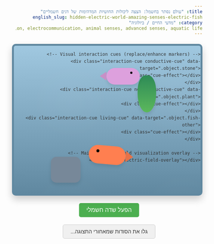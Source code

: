 ```yaml
---
title: "עולם נסתר בחשמל: הצצה ליכולות החושיות המדהימות של דגים חשמליים"
english_slug: hidden-electric-world-amazing-senses-electric-fish
category: "מדעי החיים / ביולוגיה"
tags: electric fish, bioelectricity, electrolocation, electrocommunication, animal senses, advanced senses, aquatic life
---
```

<div class="tank">
    <div class="water-texture"></div> <!-- Added for visual depth -->
    <div class="fish electric-fish"></div>
    <div class="object stone" data-type="conductive"></div>
    <div class="object plant" data-type="non-conductive"></div>
    <div class="object fish-other" data-type="living"></div>

    <!-- Visual interaction cues (replace/enhance markers) -->
    <div class="interaction-cue conductive-cue" data-target=".object.stone">
        <div class="cue-effect"></div>
    </div>
    <div class="interaction-cue non-conductive-cue" data-target=".object.plant">
        <div class="cue-effect"></div>
    </div>
    <div class="interaction-cue living-cue" data-target=".object.fish-other">
         <div class="cue-effect"></div>
    </div>

    <!-- Main electric field visualization overlay -->
    <div class="electric-field-overlay"></div>
</div>

<button id="activateField" class="control-button activate">הפעל שדה חשמלי</button>

<div class="field-info hidden">
    <h3>✨ העולם החשמלי מתגלה! ✨</h3>
    <p>שימו לב כיצד השדה החשמלי של הדג "מרגיש" את סביבתו:</p>
    <ul>
        <li class="info-conductive">⚡ **אובייקט מוליך (כמו האבן):** השדה החשמלי "נמשך" לעברו ומתעוות. הדג מזהה מוליכות.</li>
        <li class="info-non-conductive">🌿 **אובייקט לא מוליך (כמו הצמח):** השדה החשמלי "נדחה" ממנו ומתעוות הרחק. הדג מזהה אי-מוליכות.</li>
        <li class="info-living">🐠 **יצור חי אחר (כמו דג נוסף):** נוצרת אינטראקציה חשמלית מורכבת – זה יכול להיות איתות, זיהוי, או אפילו "שיחה" חשמלית!</li>
    </ul>
    <p>זו הדרך בה דגים חשמליים "רואים" ומתקשרים בחשכה או במים עכורים!</p>
</div>

<button id="toggleExplanation" class="control-button explanation-toggle">גלו את הסודות שמאחורי התצוגה...</button>

<div id="explanation" class="explanation-section hidden">
    <p>האם דמיינתם פעם עולם שבו חוש הראייה והתקשורת מבוססים על חשמל? נשמע כמו מדע בדיוני? עבור מינים מסוימים של דגים, זו מציאות יומיומית מרתקת! צללו איתנו לתוך עולמם החשמלי המסתורי של הדגים הללו וגלו כיצד הם 'רואים' את סביבתם ומנהלים 'שיחות' באמצעות שדות חשמליים.</p>

    <h2>החוש החשמלי: ניווט, ציד ותקשורת</h2>

    <h3>מי הם "החשמליים" במים?</h3>
    <p>קיימים דגים בעלי יכולת מדהימה: הם יכולים גם לייצר שדות חשמליים בעצמם <strong>(אקטיביים)</strong> וגם לקלוט שדות חשמליים מהסביבה <strong>(פסיביים)</strong>. הדגים האקטיביים מתחלקים לשניים: דגים חשמליים <strong>חזקים</strong>, כמו הצלופח החשמלי האימתני, שמייצרים מכות חשמל בעוצמה שיכולה להמם טרף או להרתיע טורפים; ודגים חשמליים <strong>חלשים</strong>, כמו דגי סכין מדרום אמריקה או דגי פיל מאפריקה. אלו האחרונים הם הכוכבים של הסימולציה שלנו. הם משתמשים בשדות חשמליים עדינים בעיקר כדי לנווט, לאתר מזון ולתקשר זה עם זה.</p>

    <h3>כיצד הם מייצרים חשמל? זה קורה בגוף!</h3>
    <p>לא, אין להם גנרטור פנימי! במקום זאת, הם פיתחו "איברים חשמליים" ייחודיים. אלו איברים מיוחדים, לרוב בזנב או לאורך הגוף, המורכבים מאלפי תאים שהם למעשה תאי שריר או עצב שעברו אבולוציה מדהימה. תאים אלו, הנקראים <strong>אלקטרוציטים</strong>, מתמחים ביצירת הפרשי מתח. כשהמוח שולח אות, כל האלקטרוציטים באיבר מפעילים את הפרש המתח שלהם בו-זמנית. כיוון שהם מסודרים בטור, המתחים הזעירים של אלפי התאים מצטברים ליצירת פולס חשמלי חזק מספיק כדי ליצור שדה מסביב לגוף הדג.</p>

    <h3>אלקטרו-לוקציה: 'לראות' בעזרת חשמל!</h3>
    <p>דגי חשמל חלשים מייצרים כל הזמן (או בהפסקות מהירות) פולסים חשמליים שיוצרים סביבם מעין "בועה" או "שדה" חשמלי. על עורם, בעיקר באזור הראש, מפוזרים קולטנים חשמליים רגישים במיוחד. דמיינו שהשדה הזה הוא כמו רשת בלתי נראית. כשאובייקט מתקרב לשדה הזה, הוא משבש את קווי הכוח שלו. אם האובייקט מוליך (כמו סלע מסוים, או יצור חי אחר), קווי השדה יתעקלו ו"יימשכו" לעברו. אם הוא לא מוליך (כמו צמח או ענף), קווי השדה יתעקלו ו"יידחו" ממנו. הקולטנים על עור הדג חשים בעיוותים המיקרוסקופיים הללו בשדה, ושולחים מידע למוח. המוח "מצייר" לעצמו מפה חשמלית של הסביבה: היכן נמצא האובייקט, מה גודלו, צורתו, ואפילו מה ההרכב שלו! זוהי סנסציה על-חושית שמאפשרת לדגים הללו לצוד, לנווט ולהתחבא ביעילות גם בחושך מוחלט או במים בוציים.</p>
    <p><strong>בסימולציה למעלה, כשתפעילו את השדה, תוכלו לראות המחשה של עיוות השדה ליד סוגי אובייקטים שונים.</strong></p>

    <h3>אלקטרו-תקשורת: "שיחות" חשמליות סודיות</h3>
    <p>מעבר לחישת הסביבה, דגי חשמל חלשים משתמשים בפולסים שלהם גם כדי לדבר זה עם זה! הם יכולים לשנות את התדירות, הצורה והעוצמה של הפולסים שהם שולחים, בדומה לאופן שבו אנו משנים את הקול והקצב שלנו בזמן דיבור. דגים אחרים עם קולטנים חשמליים יכולים לקלוט את האיתותים האלה ולפענח אותם. כך הם יכולים למשוך בני זוג, לסמן טריטוריה, לזהות חברים או אויבים, ואפילו להזהיר מפני סכנה. זוהי שפה חשמלית מורכבת המאפשרת אינטראקציות חברתיות בעולם התת-ימי האפל.</p>
     <p><strong>שימו לב בסימולציה לאינטראקציה שמסומנת ליד הדג השני – היא מייצגת פוטנציאל לתקשורת כזו!</strong></p>

    <h3>לא רק מייצרים: גם קולטים! חישה חשמלית פסיבית</h3>
    <p>חשוב לדעת שקיימים גם יצורים שאינם מייצרים חשמל אך בעלי יכולת קליטה מדהימה. כרישים ובטאים הם דוגמה מצוינת. יש להם איברים מיוחדים הנקראים "אמפולות לורנציני", שהם רגישים פי מיליון לקולטנים שלנו. איברים אלו מאפשרים להם לזהות את שדות החשמל העדינים ביותר הנוצרים מפעילות השרירים והעצבים של יצורים חיים אחרים – דרך מושלמת לאתר טרף מוסווה או קבור בחול! דגי חשמל חלשים לעיתים קרובות משתמשים גם ביכולת הקליטה הפסיבית הזו בנוסף ליכולת הייצור האקטיבית שלהם.</p>
</div>

<script>
    const activateButton = document.getElementById('activateField');
    const fieldOverlay = document.querySelector('.electric-field-overlay');
    const interactionCues = document.querySelectorAll('.interaction-cue');
    const fieldInfo = document.querySelector('.field-info');
    const toggleExplanationButton = document.getElementById('toggleExplanation');
    const explanationDiv = document.getElementById('explanation');
    const tank = document.querySelector('.tank');
    const electricFish = document.querySelector('.electric-fish'); // The main fish

    let isFieldActive = false;

    // Position interaction cues over target objects
    function positionInteractionCues() {
        const tankRect = tank.getBoundingClientRect();
        interactionCues.forEach(cue => {
            const targetSelector = cue.getAttribute('data-target');
            const targetObject = document.querySelector(targetSelector);
            if (targetObject) {
                const rect = targetObject.getBoundingClientRect();
                // Position the cue container over the target object
                cue.style.width = `${rect.width}px`;
                cue.style.height = `${rect.height}px`;
                cue.style.top = `${rect.top - tankRect.top}px`;
                cue.style.left = `${rect.left - tankRect.left}px`;

                // Center the cue-effect element within the cue container if needed, or let CSS handle it
                // For this implementation, CSS will handle the effect's position/animation relative to the cue container
            }
        });
    }

    // Initial positioning and reposition on resize
    positionInteractionCues();
    window.addEventListener('resize', positionInteractionCues);

    // Function to update the radial gradient position (if fish moves) - NOT implemented but good practice
    // function updateFieldOverlayPosition() {
    //      const fishRect = electricFish.getBoundingClientRect();
    //      const tankRect = tank.getBoundingClientRect();
    //      const fishX = fishRect.left - tankRect.left + fishRect.width / 2;
    //      const fishY = fishRect.top - tankRect.top + fishRect.height / 2;
    //      fieldOverlay.style.background = `radial-gradient(circle at ${fishX}px ${fishY}px, rgba(0, 255, 255, 0.3) 0%, rgba(0, 255, 255, 0) 30%)`;
    // }
    // Initial position update (since fish position is fixed via CSS)
    // updateFieldOverlayPosition();


    activateButton.addEventListener('click', () => {
        if (!isFieldActive) {
            // Activate field visualization and effects
            fieldOverlay.classList.add('active'); // Use class for animation trigger
            interactionCues.forEach(cue => cue.classList.add('active')); // Activate cues
            fieldInfo.classList.remove('hidden'); // Show info box
            activateButton.textContent = 'כבה שדה חשמלי';
            isFieldActive = true;
        } else {
            // Deactivate field visualization and effects
            fieldOverlay.classList.remove('active');
            interactionCues.forEach(cue => cue.classList.remove('active'));
            fieldInfo.classList.add('hidden'); // Hide info box
            activateButton.textContent = 'הפעל שדה חשמלי';
            isFieldActive = false;
        }
    });

    toggleExplanationButton.addEventListener('click', () => {
        if (explanationDiv.classList.contains('hidden')) {
            explanationDiv.classList.remove('hidden');
            toggleExplanationButton.textContent = 'הסתר הסבר מפורט ⬆️'; // Add arrow
        } else {
            explanationDiv.classList.add('hidden');
            toggleExplanationButton.textContent = 'גלו את הסודות שמאחורי התצוגה...';
        }
    });

    // Set initial state for hidden elements
    fieldInfo.classList.add('hidden');
    explanationDiv.classList.add('hidden');

</script>

<style>
    :root {
        --water-color: #a0c8e0;
        --dark-water-color: #6088a0;
        --field-color: rgba(0, 255, 255, 0.4); /* Cyan/Turquoise */
        --field-color-fade: rgba(0, 255, 255, 0);
        --conductive-color: #ffda6e; /* Warm Yellow */
        --non-conductive-color: #ff9e6e; /* Warm Orange */
        --living-color: #e06eff; /* Purple/Pink */
        --ui-text-color: #333;
        --ui-border-color: #ccc;
    }

    body {
        font-family: -apple-system, BlinkMacSystemFont, "Segoe UI", Roboto, Helvetica, Arial, sans-serif, "Apple Color Emoji", "Segoe UI Emoji", "Segoe UI Symbol";
        line-height: 1.6;
        color: var(--ui-text-color);
        direction: rtl;
        text-align: right;
    }

    .tank {
        position: relative;
        width: 100%; /* Make tank responsive up to max-width */
        max-width: 600px;
        height: 400px;
        border: 5px solid var(--dark-water-color);
        border-radius: 10px;
        background: linear-gradient(to bottom, var(--water-color), var(--dark-water-color));
        margin: 20px auto;
        overflow: hidden;
        direction: ltr; /* Ensure layout is left-to-right within the tank */
        box-shadow: 0 10px 20px rgba(0,0,0,0.2);
    }

    .water-texture {
        position: absolute;
        top: 0; left: 0; right: 0; bottom: 0;
        background-image: radial-gradient(circle at 50% 50%, rgba(255,255,255,0.1) 0%, rgba(255,255,255,0) 50%);
        background-size: 300px 300px;
        animation: water-flow 15s infinite linear;
        opacity: 0.3;
        pointer-events: none;
    }

    @keyframes water-flow {
        0% { background-position: 0% 0%; }
        100% { background-position: 100% 100%; }
    }

    .fish, .object {
        position: absolute;
        box-sizing: border-box;
        z-index: 2; /* Ensure objects are above water texture */
    }

    .fish {
        bottom: 80px; /* Lift fish slightly */
        left: 50%;
        transform: translateX(-50%) rotate(5deg); /* Slight rotation */
        width: 100px; /* Slightly larger */
        height: 50px; /* Slightly larger */
        background-color: #ff7f50; /* Coral color */
        border-radius: 50% / 100%;
        transform-origin: 50% 50%;
        box-shadow: 0 5px 10px rgba(0,0,0,0.1);
    }
     .fish::before { /* Tail */
        content: '';
        position: absolute;
        top: 10px;
        right: -20px; /* Tail positioning */
        width: 0;
        height: 0;
        border-top: 15px solid transparent;
        border-bottom: 15px solid transparent;
        border-left: 20px solid #ff7f50; /* Tail fin color */
        filter: brightness(90%);
    }
    .fish::after { /* Eye */
         content: '';
         position: absolute;
         top: 12px;
         left: 20px;
         width: 8px;
         height: 8px;
         background-color: black;
         border-radius: 50%;
    }


    .object.stone {
        width: 80px; /* Larger */
        height: 70px; /* Larger */
        background-color: #778899; /* Slate Gray */
        border-radius: 15px; /* More rounded */
        bottom: 30px;
        left: 100px; /* Moved left */
        box-shadow: 0 5px 10px rgba(0,0,0,0.1);
    }

    .object.plant {
        width: 50px; /* Larger */
        height: 100px; /* Taller */
        background: linear-gradient(to top, #5cb85c, #2e8b57); /* SeaGreen */
        border-bottom-left-radius: 30px 60px;
        border-bottom-right-radius: 30px 60px;
        border-top-left-radius: 50%;
        border-top-right-radius: 50%;
        top: 80px; /* Moved up */
        right: 120px; /* Moved right */
        box-shadow: 0 5px 10px rgba(0,0,0,0.1);
    }

    .object.fish-other {
        width: 90px; /* Larger */
        height: 45px; /* Larger */
        background-color: #dda0dd; /* Plum */
        border-radius: 50% / 100%;
        top: 60px; /* Moved down */
        left: 250px; /* Moved right */
         box-shadow: 0 5px 10px rgba(0,0,0,0.1);
    }
     .object.fish-other::before { /* Tail */
        content: '';
        position: absolute;
        top: 10px;
        left: -18px; /* Tail positioning */
        width: 0;
        height: 0;
        border-top: 12px solid transparent;
        border-bottom: 12px solid transparent;
        border-right: 18px solid #dda0dd; /* Tail fin color */
        filter: brightness(90%);
    }
     .object.fish-other::after { /* Eye */
         content: '';
         position: absolute;
         top: 10px;
         right: 20px;
         width: 6px;
         height: 6px;
         background-color: black;
         border-radius: 50%;
    }


    .electric-field-overlay {
        position: absolute;
        top: 0;
        left: 0;
        right: 0;
        bottom: 0;
        /* Base field appearance - centered on main fish */
        background: radial-gradient(circle at 50% calc(100% - 80px + 25px), var(--field-color) 0%, var(--field-color-fade) 30%);
        opacity: 0; /* Start hidden */
        transition: opacity 0.8s ease-in-out;
        pointer-events: none;
        z-index: 1; /* Below objects */
    }

    .electric-field-overlay.active {
        opacity: 1; /* Fade in when active */
         animation: field-pulse 3s infinite ease-in-out; /* Subtle pulse */
    }

     @keyframes field-pulse {
         0% { transform: scale(1); opacity: 1; }
         50% { transform: scale(1.01); opacity: 0.9; }
         100% { transform: scale(1); opacity: 1; }
     }


    .interaction-cue {
        position: absolute;
        /* width, height, top, left are set by JS */
        pointer-events: none;
        opacity: 0; /* Start hidden */
        transition: opacity 0.5s ease-in-out;
        border: 2px dashed rgba(255,255,255,0.5); /* Subtle white border */
        z-index: 3; /* Above objects */
        display: flex; /* Use flexbox to center cue-effect */
        justify-content: center;
        align-items: center;
        overflow: hidden; /* Hide effects overflowing the cue boundary */
    }

    .interaction-cue.active {
        opacity: 1; /* Fade in when active */
    }

    .cue-effect {
        width: 100%;
        height: 100%;
        position: absolute;
        top: 0; left: 0;
        /* Specific animations for each type */
    }

    .conductive-cue .cue-effect {
        border: 3px solid var(--conductive-color);
        border-radius: 50%;
        animation: pull-effect 1.5s infinite alternate ease-in-out;
        box-shadow: 0 0 15px var(--conductive-color);
    }
    @keyframes pull-effect {
        0% { transform: scale(0.9); opacity: 0.7; }
        100% { transform: scale(1.05); opacity: 1; }
    }

    .non-conductive-cue .cue-effect {
         border: 3px solid var(--non-conductive-color);
         animation: push-effect 1.5s infinite alternate ease-in-out;
         box-shadow: 0 0 15px var(--non-conductive-color);
    }
    @keyframes push-effect {
        0% { transform: scale(1.05); opacity: 1; }
        100% { transform: scale(0.9); opacity: 0.7); }
    }

    .living-cue .cue-effect {
        background: radial-gradient(circle, var(--living-color) 0%, rgba(224, 102, 255, 0) 70%);
        animation: communicate-effect 2s infinite ease-in-out;
        box-shadow: 0 0 20px var(--living-color);
    }
     @keyframes communicate-effect {
         0% { transform: scale(0.8); opacity: 0.6; }
         50% { transform: scale(1.1); opacity: 1; }
         100% { transform: scale(0.8); opacity: 0.6; }
     }


    .control-button {
        display: block;
        margin: 20px auto 10px auto;
        padding: 10px 20px;
        font-size: 1rem;
        cursor: pointer;
        border: none;
        border-radius: 5px;
        transition: background-color 0.3s ease, transform 0.1s ease;
        direction: rtl;
    }

    .control-button.activate {
        background-color: #4CAF50; /* Green */
        color: white;
    }

    .control-button.activate:hover {
        background-color: #45a049;
    }
     .control-button.activate:active {
        transform: scale(0.98);
     }

     .control-button.explanation-toggle {
        background-color: #f0f0f0;
        color: var(--ui-text-color);
        border: 1px solid var(--ui-border-color);
         font-size: 0.9rem;
     }
      .control-button.explanation-toggle:hover {
        background-color: #e0e0e0;
     }
      .control-button.explanation-toggle:active {
        transform: scale(0.98);
     }


    .field-info {
        margin-top: 20px;
        padding: 15px;
        border: 1px dashed var(--ui-border-color);
        border-radius: 8px;
        background-color: #f9f9f9;
        direction: rtl;
        text-align: right;
        transition: opacity 0.5s ease;
    }
     .field-info.hidden {
         display: none; /* Use display: none when hidden */
     }

    .field-info h3 {
        text-align: center;
        color: #007bff; /* Blue */
        margin-top: 0;
        margin-bottom: 15px;
    }
    .field-info p { margin-top: 0; }
    .field-info ul { list-style: none; padding: 0; margin: 0;}
    .field-info li { margin-bottom: 8px; direction: rtl; text-align: right; font-size: 0.95rem;}
    .field-info li::before { content: '\200F'; /* RTL mark */ }
    .info-conductive { color: var(--conductive-color); font-weight: bold;}
    .info-non-conductive { color: var(--non-conductive-color); font-weight: bold; }
    .info-living { color: var(--living-color); font-weight: bold; }
    .field-info p:last-child { margin-bottom: 0; font-style: italic; color: #555; }


    .explanation-section {
        margin-top: 30px;
        border-top: 1px solid #eee;
        padding-top: 30px;
        direction: rtl;
        text-align: right;
        transition: opacity 0.5s ease;
    }
     .explanation-section.hidden {
         display: none; /* Use display: none when hidden */
     }


    .explanation-section h2, .explanation-section h3 {
        text-align: center;
        color: #333;
        margin-bottom: 15px;
    }
    .explanation-section h2 { margin-top: 25px; }
    .explanation-section h3 { margin-top: 20px; font-size: 1.2rem;}

    .explanation-section p {
        margin-bottom: 18px;
        line-height: 1.7;
        font-size: 1rem;
        color: #555;
    }
     .explanation-section p strong {
         color: #333;
     }
</style>
```